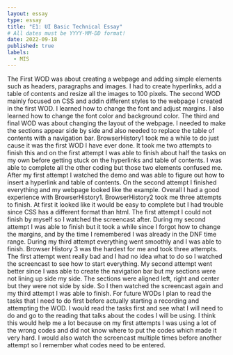 ```yaml
---
layout: essay
type: essay
title: "E1: UI Basic Technical Essay"
# All dates must be YYYY-MM-DD format!
date: 2022-09-18
published: true
labels:
  - MIS
---
```

The First WOD was about creating a webpage and adding simple elements such as headers, paragraphs and images. I had to create hyperlinks, add a table of contents and resize all the images to 100 pixels. The second WOD mainly focused on CSS and addin different styles to the webpage I created in the first WOD. I learned how to change the font and adjust margins. I also learned how to change the font color and background color. The third and final WOD was about changing the layout of the webpage. I needed to make the sections appear side by side and also needed to replace the table of contents with a navigation bar. 
BrowserHistory1 took me a while to do just cause it was the first WOD I have ever done. It took me two attempts to finish this and on the first attempt I was able to finish about half the tasks on my own before getting stuck on the hyperlinks and table of contents. I was able to complete all the other coding but those two elements confused me. After my first attempt I watched the demo and was able to figure out how to insert a hyperlink and table of contents. On the second attempt I finished everything and my webpage looked like the example. Overall I had a good experience with BrowserHistory1. 
BrowserHistory2 took me three attempts to finish. At first it looked like it would be easy to complete but I had trouble since CSS has a different format than html. The first attempt I could not finish by myself so I watched the screencast after. During my second attempt I was able to finish but it took a while since I forgot how to change the margins, and by the time I remembered I was already in the DNF time range. During my third attempt everything went smoothly and I was able to finish. 
Browser History 3 was the hardest for me and took three attempts. The first attempt went really bad and I had no idea what to do so I watched the screencast to see how to start everything. My second attempt went better since I was able to create the navigation bar but my sections were not lining up side my side. The sections were aligned left, right and center but they were not side by side. So I then watched the screencast again and my third attempt I was able to finish.
For future WODs I plan to read the tasks that I need to do first before actually starting a recording and attempting the WOD. I would read the tasks first and see what I will need to do and go to the reading that talks about the codes I will be using. I think this would help me a lot because on my first attempts I was using a lot of the wrong codes and did not know where to put the codes which made it very hard. I would also watch the screencast multiple times before another attempt so I remember what codes need to be entered. 
